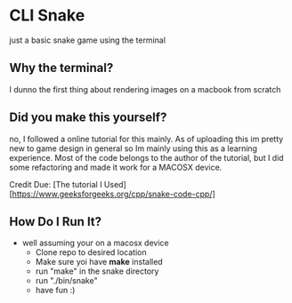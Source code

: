 # CLI Snake

just a basic snake game using the terminal

## Why the terminal?

I dunno the first thing about rendering images on a macbook from scratch

## Did you make this yourself?

no, I followed a online tutorial for this mainly. As of uploading this im pretty new to game design in general so Im mainly using this as a learning experience. Most of the code belongs to the author of the tutorial, but I did some refactoring and made it work for a MACOSX device.

Credit Due: [The tutorial I Used][https://www.geeksforgeeks.org/cpp/snake-code-cpp/]

## How Do I Run It?

- well assuming your on a macosx device
  - Clone repo to desired location
  - Make sure yoi have **make** installed
  - run "make" in the snake directory
  - run "./bin/snake"
  - have fun :)
